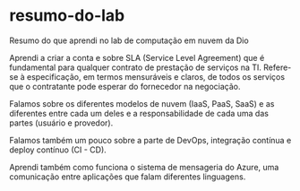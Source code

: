 # resumo-do-lab
Resumo do que aprendi no lab de computação em nuvem da Dio

Aprendi a criar a conta e sobre SLA (Service Level Agreement) que é fundamental para qualquer contrato de prestação de serviços na TI. Refere-se à especificação, em termos mensuráveis e claros, de todos os serviços que o contratante pode esperar do fornecedor na negociação.

Falamos sobre os diferentes modelos de nuvem (IaaS, PaaS, SaaS) e as diferentes entre cada um deles e a responsabilidade de cada uma das partes (usuário e provedor). 

Falamos também um pouco sobre a parte de DevOps, integração contínua e deploy contínuo (CI - CD). 

Aprendi também como funciona o sistema de mensageria do Azure, uma comunicação entre aplicações que falam diferentes linguagens. 

